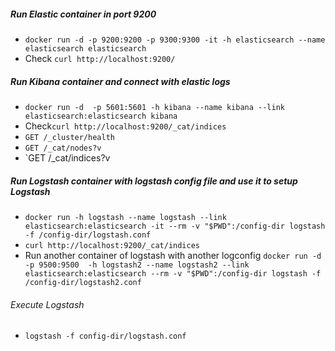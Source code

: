 ##### _Run Elastic container in port 9200_

- `docker run -d -p 9200:9200 -p 9300:9300 -it -h elasticsearch --name elasticsearch elasticsearch`
- Check `curl http://localhost:9200/`


##### _Run Kibana container and connect with elastic logs_

- `docker run -d  -p 5601:5601 -h kibana --name kibana --link elasticsearch:elasticsearch kibana`
- Check`curl http://localhost:9200/_cat/indices`
- `GET /_cluster/health`
- `GET /_cat/nodes?v`
- `GET /_cat/indices?v

##### _Run Logstash container with logstash config file and use it to setup Logstash_

- `docker run -h logstash --name logstash --link elasticsearch:elasticsearch -it --rm -v "$PWD":/config-dir logstash -f /config-dir/logstash.conf`
- `curl http://localhost:9200/_cat/indices`
- Run another container of logstash with another logconfig `docker run -d -p 9500:9500  -h logstash2 --name logstash2 --link elasticsearch:elasticsearch --rm -v "$PWD":/config-dir logstash -f /config-dir/logstash2.conf`

###### _Execute Logstash_
- `logstash -f config-dir/logstash.conf`


